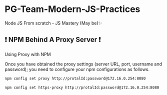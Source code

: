 # PG-Team-Modern-JS-Practices
Node JS From scratch - JS Mastery (May be)✨

## ❗ NPM Behind A Proxy Server ❗
Using Proxy with NPM

Once you have obtained the proxy settings (server URL, port, username and password); you need to configure your npm configurations as follows.

```bash
npm config set proxy http://protalId:password@172.16.0.254:8080
```

```bash
npm config set https-proxy http://protalId:password@172.16.0.254:8080
```
